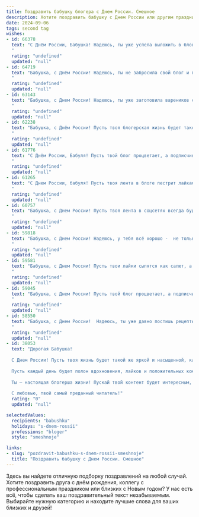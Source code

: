 ```yaml
---
title: Поздравить бабушку блогера с Днем России. Смешное
description: Хотите поздравить бабушку с Днем России или другим праздником? Наш ИИ создаст незабываемое поздравление, а вы обязательно выделитесь среди других.  
date: 2024-09-06
tags: second tag
wishes:
- id: 66378
  text: "С Днём России, Бабушка! Надеюсь, ты уже успела выложить в блог фотку с триколором и рецептом вкуснейшего патриотического пирога 😉
  "
  rating: "undefined"
  updated: "null"
- id: 64719
  text: "Бабушка, с Днём России! Надеюсь, ты не забросила свой блог и продолжаешь делиться мудростью с подписчиками. Пусть лайки сыплются на тебя, как летний дождь на огород! 😄🎉
  "
  rating: "undefined"
  updated: "null"
- id: 63143
  text: "Бабушка, с Днем России! Надеюсь, ты уже заготовила вареников с вишенкой, потому что сегодня у блогеров праздник!))
  "
  rating: "undefined"
  updated: "null"
- id: 62238
  text: "Бабушка, с Днём России! Пусть твоя блогерская жизнь будет такой же яркой и насыщенной, как наша необъятная страна! 😜  И чтобы только лайки, а не баны сыпались на твои посты! 🎉
  "
  rating: "undefined"
  updated: "null"
- id: 61776
  text: "С Днём России, Бабуля! Пусть твой блог процветает, а подписчики  будут ловить каждый твой лайк! 😂
  "
  rating: "undefined"
  updated: "null"
- id: 61265
  text: "С Днем России, бабуля! Пусть твоя лента в блоге пестрит лайками и просмотры бьют рекорды, как салют над Кремлем! 🎉  🤣
  "
  rating: "undefined"
  updated: "null"
- id: 60757
  text: "Бабушка, с Днем России! Пусть твоя лента в соцсетях всегда будет полна лайков, а подписчики - только добрыми комментариями! 🥳🎉
  "
  rating: "undefined"
  updated: "null"
- id: 59818
  text: "Бабушка, с Днем России! Надеюсь, у тебя всё хорошо -  не только с патриотизмом, но и с подписчиками, лайками и просмотром! 😜
  "
  rating: "undefined"
  updated: "null"
- id: 59581
  text: "Бабушка, с Днем России! Пусть твои лайки сыпятся как салют, а подписчики растут как грибы после дождя!  😉😄
  "
  rating: "undefined"
  updated: "null"
- id: 59045
  text: "Бабушка, с Днем России! Пусть твой блог процветает, а подписчики растут как на дрожжах, особенно если ты будешь делиться секретами вкусных бабушкиных пирогов! 😉
  "
  rating: "undefined"
  updated: "null"
- id: 58550
  text: "Бабушка, с Днем России!  Надеюсь, ты уже давно постишь рецепты борща и советы по выращиванию огурцов в своём блоге?  😉  🥳
  "
  rating: "undefined"
  updated: "null"
- id: 38053
  text: "Дорогая Бабушка!
  
  С Днем России! Пусть твоя жизнь будет такой же яркой и насыщенной, как твои блоги! Желаю, чтобы подписчики в душах других людей росли не хуже, чем твои вкусные пирожки на летнем солнце!
  
  Пусть каждый день будет полон вдохновения, лайков и положительных комментариев, а от негативных постов спасет не только мудрость, но и тот самый секретный рецепт варенья, который ты держишь в секрете!
  
  Ты — настоящая блогерша жизни! Пускай твой контент будет интересным, а настроение — всегда на высоте! С праздником! Подписывайся на удачу и лайки, а я пошел за пирогами!
  
  С любовью, твой самый преданный читатель!"
  rating: "0"
  updated: "null"

selectedValues:
  recipients: "babushku"
  holidays: "s-dnem-rossii"
  professions: "bloger"
  style: "smeshnoje"

links:
- slug: "pozdravit-babushku-s-dnem-rossii-smeshnoje"
  title: "Поздравить бабушку с Днем России. Смешное"
---
```


Здесь вы найдете отличную подборку поздравлений на любой случай. 
Хотите поздравить друга с днём рождения, коллегу с профессиональным праздником или близких с Новым годом? У нас есть всё, чтобы сделать ваш поздравительный текст незабываемым. Выбирайте нужную категорию и находите лучшие слова для ваших близких и друзей!
